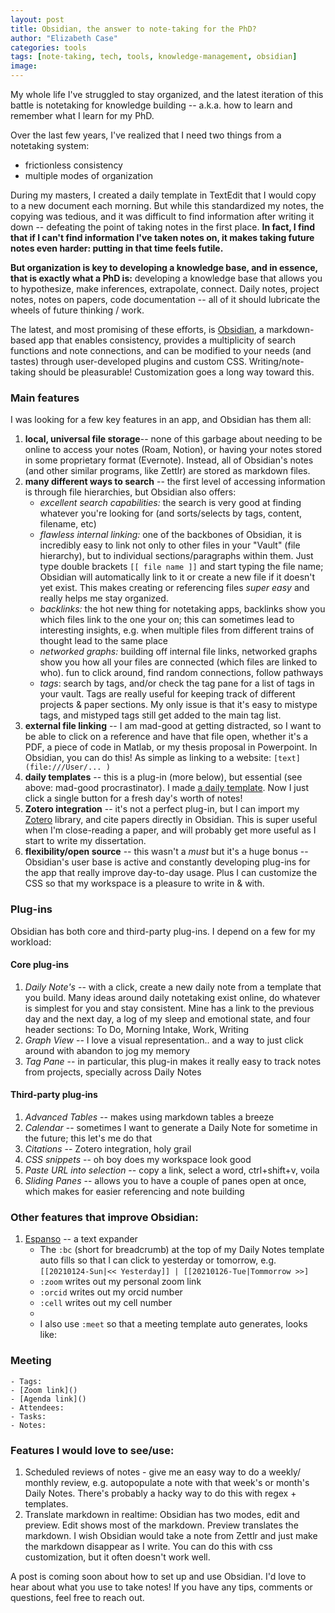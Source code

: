 ```yaml
---
layout: post
title: Obsidian, the answer to note-taking for the PhD?
author: "Elizabeth Case"
categories: tools
tags: [note-taking, tech, tools, knowledge-management, obsidian]
image: 
---
```


My whole life I've struggled to stay organized, and the latest iteration of this battle is notetaking for knowledge building -- a.k.a. how to learn and remember what I learn for my PhD. 

Over the last few years, I've realized that I need two things from a notetaking system: 
- frictionless consistency
- multiple modes of organization 

During my masters, I created a daily template in TextEdit that I would copy to a new document each morning. But while this standardized my notes, the copying was tedious, and it was difficult to find information after writing it down -- defeating the point of taking notes in the first place. **In fact, I find that if I can't find information I've taken notes on, it makes taking future notes even harder: putting in that time feels futile.**

**But organization is key to developing a knowledge base, and in essence, that is exactly what a PhD is:** developing a knowledge base that allows you to hypothesize, make inferences, extrapolate, connect. Daily notes, project notes, notes on papers, code documentation -- all of it should lubricate the wheels of future thinking / work.

The latest, and most promising of these efforts, is [Obsidian](https://obsidian.md/), a markdown-based app that enables consistency, provides a multiplicity of search functions and note connections, and can be modified to your needs (and tastes) through user-developed plugins and custom CSS. Writing/note-taking should be pleasurable! Customization goes a long way toward this.


### Main features
I was looking for a few key features in an app, and Obsidian has them all:
1. **local, universal file storage**-- none of this garbage about needing to be online to access your notes (Roam, Notion), or having your notes stored in some proprietary format (Evernote). Instead, all of Obsidian's notes (and other similar programs, like Zettlr) are stored as markdown files.
2. **many different ways to search** -- the first level of accessing information is through file hierarchies, but Obsidian also offers:
	- *excellent search capabilities:* the search is very good at finding whatever you're looking for (and sorts/selects by tags, content, filename, etc)
	- *flawless internal linking:* one of the backbones of Obsidian, it is incredibly easy to link not only to other files in your "Vault" (file hierarchy), but to individual sections/paragraphs within them. Just type double brackets `[[ file name ]]` and start typing the file name; Obsidian will automatically link to it or create a new file if it doesn't yet exist. This makes creating or referencing files *super easy* and really helps me stay organized.
	- *backlinks:* the hot new thing for notetaking apps, backlinks show you which files link to the one your on; this can sometimes lead to interesting insights, e.g. when multiple files from different trains of thought lead to the same place
	- *networked graphs:* building off internal file links, networked graphs show you how all your files are connected (which files are linked to who). fun to click around, find random connections, follow pathways
	- *tags*: search by tags, and/or check the tag pane for a list of tags in your vault. Tags are really useful for keeping track of different projects & paper sections. My only issue is that it's easy to mistype tags, and mistyped tags still get added to the main tag list.
3. **external file linking** -- I am mad-good at getting distracted, so I want to be able to click on a reference and have that file open, whether it's a PDF, a piece of code in Matlab, or my thesis proposal in Powerpoint. In Obsidian, you can do this! As simple as linking to a website: `[text](file:///User/... )`
4. **daily templates** -- this is a plug-in (more below), but essential (see above: mad-good procrastinator). I made [a daily template](https://github.com/Elizabethcase/elizabethcase.github.io/blob/master/assets/docs/DailyTemplateObsidian.md?raw=true). Now I just click a single button for a fresh day's worth of notes! 
5. **Zotero integration** -- it's not a perfect plug-in, but I can import my [Zotero](https://www.zotero.org/) library, and cite papers directly in Obsidian. This is super useful when I'm close-reading a paper, and will probably get more useful as I start to write my dissertation.
6. **flexibility/open source** -- this wasn't a *must* but it's a huge bonus -- Obsidian's user base is active and constantly developing plug-ins for the app that really improve day-to-day usage. Plus I can customize the CSS so that my workspace is a pleasure to write in & with.


### Plug-ins
Obsidian has both core and third-party plug-ins. I depend on a few for my workload:

#### Core plug-ins
1. *Daily Note's* -- with a click, create a new daily note from a template that you build. Many ideas around daily notetaking exist online, do whatever is simplest for you and stay consistent. Mine has a link to the previous day and the next day, a log of my sleep and emotional state, and four header sections: To Do, Morning Intake, Work, Writing
2. *Graph View* -- I love a visual representation.. and a way to just click around with abandon to jog my memory
3. *Tag Pane* -- in particular, this plug-in makes it really easy to track notes from projects, specially across Daily Notes

#### Third-party plug-ins
1. *Advanced Tables* -- makes using markdown tables a breeze
2. *Calendar* -- sometimes I want to generate a Daily Note for sometime in the future; this let's me do that
3. *Citations* -- Zotero integration, holy grail
4. *CSS snippets* -- oh boy does my workspace look good
5. *Paste URL into selection* -- copy a link, select a word,  ctrl+shift+v, voila
6. *Sliding Panes* -- allows you to have a couple of panes open at once, which makes for easier referencing and note building

### Other features that improve Obsidian:

1. [Espanso](https://espanso.org/) -- a text expander
	-  The `:bc`  (short for breadcrumb) at the top of my Daily Notes template auto fills so that I can click to yesterday or tomorrow, e.g. `[[20210124-Sun|<< Yesterday]] | [[20210126-Tue|Tommorrow >>]`
	-  `:zoom` writes out my personal zoom link
	-  `:orcid` writes out my orcid number
	-  `:cell` writes out my cell number
	-  
	- I also use `:meet` so that a meeting template auto generates, looks like: 
###  Meeting
	- Tags:
	- [Zoom link]()
	- [Agenda link]()
	- Attendees:
	- Tasks:
	- Notes: 

### Features I would love to see/use:
1. Scheduled reviews of notes - give me an easy way to do a weekly/ monthly review, e.g. autopopulate a note with that week's or month's Daily Notes. There's probably a hacky way to do this with regex + templates.
2. Translate markdown in realtime: Obsidian has two modes, edit and preview. Edit shows most of the markdown. Preview translates the markdown. I wish Obsidian would take a note from Zettlr and just make the markdown disappear as I write. You can do this with css customization, but it often doesn't work well. 

A post is coming soon about how to set up and use Obsidian. I'd love to hear about what you use to take notes! If you have any tips, comments or questions, feel free to reach out.